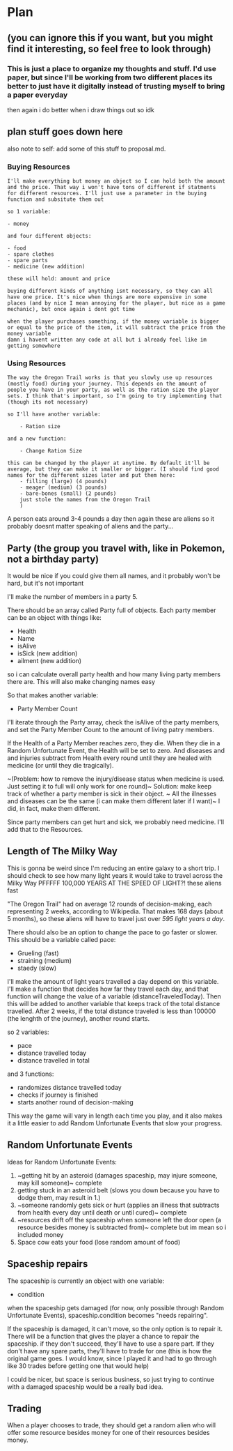 # Plan
## (you can ignore this if you want, but you might find it interesting, so feel free to look through)
### This is just a place to organize my thoughts and stuff. I'd use paper, but since I'll be working from two different places its better to just have it digitally instead of trusting myself to bring a paper everyday
then again i do better when i draw things out so idk

## plan stuff goes down here

also note to self: add some of this stuff to proposal.md.
### Buying Resources

    I'll make everything but money an object so I can hold both the amount and the price. That way i won't have tons of different if statments for different resources. I'll just use a parameter in the buying function and subsitute them out

    so 1 variable:

    - money

    and four different objects:

    - food
    - spare clothes
    - spare parts
    - medicine (new addition)

    these will hold: amount and price

    buying different kinds of anything isnt necessary, so they can all have one price. It's nice when things are more expensive in some places (and by nice I mean annoying for the player, but nice as a game mechanic), but once again i dont got time

    when the player purchases something, if the money variable is bigger or equal to the price of the item, it will subtract the price from the money variable
    damn i havent written any code at all but i already feel like im getting somewhere

### Using Resources

    The way the Oregon Trail works is that you slowly use up resources (mostly food) during your journey. This depends on the amount of people you have in your party, as well as the ration size the player sets. I think that's important, so I'm going to try implementing that (though its not necessary)

    so I'll have another variable:

        - Ration size

    and a new function:

        - Change Ration Size

    this can be changed by the player at anytime. By default it'll be average, but they can make it smaller or bigger. (I should find good names for the different sizes later and put them here:
        - filling (large) (4 pounds)
        - meager (medium) (3 pounds)
        - bare-bones (small) (2 pounds)
        just stole the names from the Oregon Trail
        )

A person eats around
3-4 pounds a day
then again these are aliens so it probably doesnt matter
speaking of aliens and the party...

## Party (the group you travel with, like in Pokemon, not a birthday party)

It would be nice if you could give them all names, and it probably won't be hard, but it's not important


I'll make the number of members in a party 5.


There should be an array called Party full of objects. Each party member can be an object with things like:

- Health
- Name
- isAlive
- isSick (new addition)
- ailment (new addition)

so i can calculate overall party health and how many living party members there are. This will also make changing names easy

So that makes another variable:

- Party Member Count

I'll iterate through the Party array, check the isAlive of the party members, and set the Party Member Count to the amount of living patry members.

If the Health of a Party Member reaches zero, they die.
When they die in a Random Unfortunate Event, the Health will be set to zero.
And diseases and and injuries subtract from Health every round until they are healed with medicine (or until they die tragically).

~(Problem: how to remove the injury/disease status when medicine is used. Just setting it to full will only work for one round)~
Solution: make keep track of whether a party member is sick in their object. ~
All the illnesses and diseases can be the same (i can make them different later if I want)~ I did, in fact, make them different.


Since party members can get hurt and sick, we probably need medicine.
I'll add that to the Resources.

## Length of The Milky Way

This is gonna be weird since I'm reducing an entire galaxy to a short trip. I should check to see how many light years it would take to travel across the Milky Way
PFFFFF 100,000 YEARS AT THE SPEED OF LIGHT?! these aliens fast

"The Oregon Trail" had on average 12 rounds of decision-making, each representing 2 weeks, according to Wikipedia. That makes 168 days (about 5 months), so these aliens will have to travel just over *595 light years a day*.

There should also be an option to change the pace to go faster or slower. This should be a variable called pace:

- Grueling (fast)
- straining (medium)
- staedy (slow)

I'll make the amount of light years travelled a day depend on this variable. I'll make a function that decides how far they travel each day, and that function will change the value of a variable (distanceTraveledToday). Then this will be added to another variable that keeps track of the total distance travelled. After 2 weeks, if the total distance traveled is less than 100000 (the lenghth of the journey), another round starts.

so 2 variables:
- pace
- distance travelled today
- distance travelled in total

and 3 functions:
- randomizes distance travelled today
- checks if journey is finished
- starts another round of decision-making

This way the game will vary in length each time you play, and it also makes it a little easier to add Random Unfortunate Events that slow your progress.

## Random Unfortunate Events

Ideas for Random Unfortunate Events:
1. ~getting hit by an asteroid (damages spaceship, may injure someone, may kill someone)~ complete
2. getting stuck in an asteroid belt (slows you down because you have to dodge them, may result in 1.)
3. ~someone randomly gets sick or hurt (applies an illness that subtracts from health every day until death or until cured)~ complete
4. ~resources drift off the spaceship when someone left the door open (a resource besides money is subtracted from)~ complete but im mean so i included money
5. Space cow eats your food (lose random amount of food)

## Spaceship repairs

The spaceship is currently an object with one variable:

- condition

when the spaceship gets damaged (for now, only possible through Random Unfortunate Events), spaceship.condition becomes "needs repairing".

If the spaceship is damaged, it can't move, so the only option is to repair it. There will be a function that gives the player a chance to repair the spaceship. if they don't succeed, they'll have to use a spare part.
If they don't have any spare parts, they'll have to trade for one (this is how the original game goes. I would know, since I played it and had to go through like 30 trades before getting one that would help)

I could be nicer, but space is serious business, so just trying to continue with a damaged spaceship would be a really bad idea.

## Trading

When a player chooses to trade, they should get a random alien who will offer some resource besides money for one of their resources besides money.


